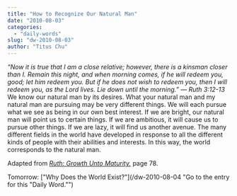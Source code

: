 ```yaml
---
title: "How to Recognize Our Natural Man"
date: "2010-08-03"
categories: 
  - "daily-words"
slug: "dw-2010-08-03"
author: "Titus Chu"
---
```


_“Now it is true that I am a close relative; however, there is a kinsman closer than I. Remain this night, and when morning comes, if he will redeem you, good; let him redeem you. But if he does not wish to redeem you, then I will redeem you, as the Lord lives. Lie down until the morning.” — Ruth 3:12-13_ We know our natural man by its desires. What your natural man and my natural man are pursuing may be very different things. We will each pursue what we see as being in our own best interest. If we are bright, our natural man will point us to certain things. If we are ambitious, it will cause us to pursue other things. If we are lazy, it will find us another avenue. The many different fields in the world have developed in response to all the different kinds of people with their abilities and interests. In this way, the world corresponds to the natural man.

Adapted from _[Ruth: Growth Unto Maturity](/book-ruth/ "Go to the listing for this book.")[,](/book-journey/ "Go to the listing for this book.")_ page 78.

Tomorrow: ["Why Does the World Exist?"](/dw-2010-08-04 "Go to the entry for this "Daily Word."")
